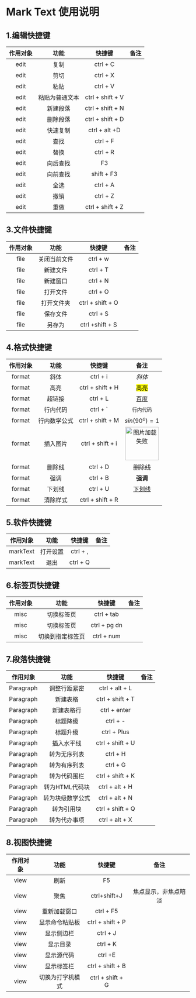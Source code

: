 # Mark Text 使用说明

## 1.编辑快捷键

| 作用对象 | 功能      | 快捷键              | 备注  |
|:----:|:-------:|:----------------:|:---:|
| edit | 复制      | ctrl + C         |     |
| edit | 剪切      | ctrl + X         |     |
| edit | 粘贴      | ctrl + V         |     |
| edit | 粘贴为普通文本 | ctrl + shift + V |     |
| edit | 新建段落    | ctrl + shift + N |     |
| edit | 删除段落    | ctrl + shift + D |     |
| edit | 快速复制    | ctrl + alt +D    |     |
| edit | 查找      | ctrl + F         |     |
| edit | 替换      | ctrl + R         |     |
| edit | 向后查找    | F3               |     |
| edit | 向前查找    | shift + F3       |     |
| edit | 全选      | ctrl + A         |     |
| edit | 撤销      | ctrl + Z         |     |
| edit | 重做      | ctrl + shift + Z |     |

## 3.文件快捷键

| 作用对象 | 功能     | 快捷键              | 备注  |
|:----:|:------:|:----------------:|:---:|
| file | 关闭当前文件 | ctrl + w         |     |
| file | 新建文件   | ctrl + T         |     |
| file | 新建窗口   | ctrl + N         |     |
| file | 打开文件   | ctrl + O         |     |
| file | 打开文件夹  | ctrl + shift + O |     |
| file | 保存文件   | ctrl + S         |     |
| file | 另存为    | ctrl +shift + S  |     |

## 4.格式快捷键

| 作用对象   | 功能     | 快捷键              | 备注                                                                                            |
|:------:|:------:|:----------------:|:---------------------------------------------------------------------------------------------:|
| format | 斜体     | ctrl + i         | *斜体*                                                                                          |
| format | 高亮     | ctrl + shift + H | <mark>高亮</mark>                                                                               |
| format | 超链接    | ctrl + L         | [百度](https://www.baidu.com)                                                                   |
| format | 行内代码   | ctrl + \`        | `行内代码`                                                                                        |
| format | 行内数学公式 | ctrl + shift + M | $sin(90^o)=1$                                                                                 |
| format | 插入图片   | ctrl + shift + i | <img src="file:///C:/Users/maxuanbo/Pictures/切开的牛油果.png" title="牛油果" alt="图片加载失败" width="91"> |
| format | 删除线    | ctrl + D         | ~~删除线~~                                                                                       |
| format | 强调     | ctrl + B         | **强调**                                                                                        |
| format | 下划线    | ctrl + U         | <u>下划线</u>                                                                                    |
| format | 清除样式   | ctrl + shift + R |                                                                                               |

## 5.软件快捷键

| 作用对象     | 功能   | 快捷键      | 备注  |
|:--------:|:----:|:--------:|:---:|
| markText | 打开设置 | ctrl + , |     |
| markText | 退出   | ctrl + Q |     |

## 6.标签页快捷键

| 作用对象 | 功能       | 快捷键          | 备注  |
|:----:|:--------:|:------------:|:---:|
| misc | 切换标签页    | ctrl + tab   |     |
| misc | 切换标签页    | ctrl + pg dn |     |
| misc | 切换到指定标签页 | ctrl + num   |     |

## 7.段落快捷键

| 作用对象      | 功能        | 快捷键              | 备注  |
|:---------:|:---------:|:----------------:|:---:|
| Paragraph | 调整行距紧密    | ctrl + alt + L   |     |
| Paragraph | 新建表格      | ctrl + shift + T |     |
| Paragraph | 新建表格行     | ctrl + enter     |     |
| Paragraph | 标题降级      | ctrl + -         |     |
| Paragraph | 标题升级      | ctrl + Plus      |     |
| Paragraph | 插入水平线     | ctrl + shift + U |     |
| Paragraph | 转为无序列表    | ctrl + H         |     |
| Paragraph | 转为有序列表    | ctrl + G         |     |
| Paragraph | 转为代码围栏    | ctrl + shift + K |     |
| Paragraph | 转为HTML代码块 | ctrl + alt + H   |     |
| Paragraph | 转为块级数学公式  | ctrl + alt + N   |     |
| Paragraph | 转为引用块     | ctrl + shift + Q |     |
| Paragraph | 转为代办事项    | ctrl + alt + X   |     |

## 8.视图快捷键

| 作用对象 | 功能       | 快捷键              | 备注         |
|:----:|:--------:|:----------------:|:----------:|
| view | 刷新       | F5               |            |
| view | 聚焦       | ctrl+shift+J     | 焦点显示，非焦点暗淡 |
| view | 重新加载窗口   | ctrl + F5        |            |
| view | 显示命令粘贴板  | ctrl + shift + P |            |
| view | 显示侧边栏    | ctrl + J         |            |
| view | 显示目录     | ctrl + K         |            |
| view | 显示源代码    | ctrl +E          |            |
| view | 显示标签栏    | ctrl + shift + B |            |
| view | 切换为打字机模式 | ctrl + shift + G |            |
